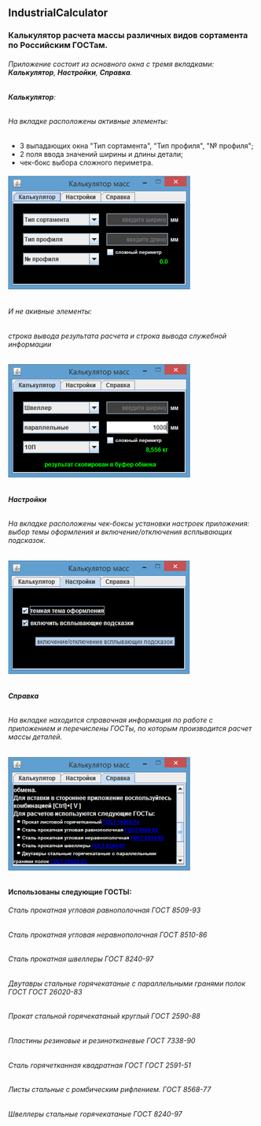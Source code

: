 ## IndustrialCalculator
### Калькулятор расчета массы различных видов сортамента по Российским ГОСТам.
###### Приложение состоит из основного окна с тремя вкладками: **Калькулятор**, **Настройки**, **Справка**.
###### **Калькулятор**:
###### На вкладке расположены активные элементы:
- 3 выпадающих окна "Тип сортамента", "Тип профиля", "№ профиля";
- 2 поля ввода значений ширины и длины детали;
- чек-бокс выбора сложного периметра.
###### ![режим по умолчанию](https://github.com/SergeyLyashko/IndustrialCalculator/blob/master/src/screenshots/default_dark.jpg?raw=true)
###### И не акивные элементы:
###### строка вывода результата расчета и строка вывода служебной информации
###### ![рабочий режим](https://github.com/SergeyLyashko/IndustrialCalculator/blob/master/src/screenshots/work_1.jpg?raw=true)
###### **Настройки**
###### На вкладке расположены чек-боксы установки настроек приложения: выбор темы оформления и включение/отключения всплывающих подсказок.
###### ![настройки](https://github.com/SergeyLyashko/IndustrialCalculator/blob/master/src/screenshots/settings.jpg?raw=true)
###### **Справка**
###### На вкладке находится справочная информация по работе с приложением и перечислены ГОСТы, по которым производится расчет массы деталей.
###### ![справка](https://github.com/SergeyLyashko/IndustrialCalculator/blob/master/src/screenshots/info_dark.jpg?raw=true)

#### Использованы следующие ГОСТЫ:
###### Сталь прокатная угловая равнополочная ГОСТ 8509-93
###### Сталь прокатная угловая неравнополочная ГОСТ 8510-86
###### Сталь прокатная швеллеры ГОСТ 8240-97
###### Двутавры стальные горячекатаные с параллельными гранями полок ГОСТ ГОСТ 26020-83
###### Прокат стальной горячекатаный круглый ГОСТ 2590-88
###### Пластины резиновые и резинотканевые ГОСТ 7338-90
###### Сталь горячетканная квадратная ГОСТ ГОСТ 2591-51
###### Листы стальные с ромбическим рифлением. ГОСТ 8568-77
###### Швеллеры стальные горячекатаные ГОСТ 8240-97


